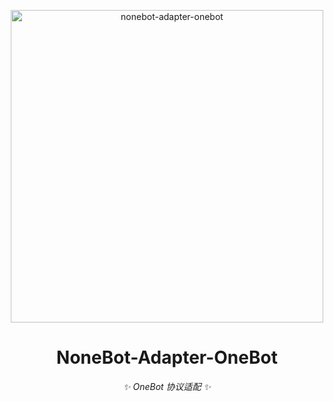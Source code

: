 <p align="center">
  <a href="https://v2.nonebot.dev/"><img src="https://raw.githubusercontent.com/nonebot/adapter-onebot/master/website/static/logo.png" width="500" alt="nonebot-adapter-onebot"></a>
</p>

<div align="center">

# NoneBot-Adapter-OneBot

_✨ OneBot 协议适配 ✨_

</div>
